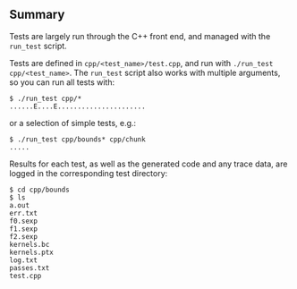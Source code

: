 Summary
--------
Tests are largely run through the C++ front end, and managed with the `run_test` script.

Tests are defined in `cpp/<test_name>/test.cpp`, and run with `./run_test cpp/<test_name>`. The `run_test` script also works with multiple arguments, so you can run all tests with:

    $ ./run_test cpp/*
    ......E....E......................

or a selection of simple tests, e.g.:

    $ ./run_test cpp/bounds* cpp/chunk
    .....

Results for each test, as well as the generated code and any trace data, are logged in the corresponding test directory:

    $ cd cpp/bounds
    $ ls
    a.out
    err.txt
    f0.sexp
    f1.sexp
    f2.sexp
    kernels.bc
    kernels.ptx
    log.txt
    passes.txt
    test.cpp
